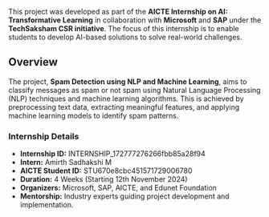 This project was developed as part of the **AICTE Internship on AI: Transformative Learning** in collaboration with **Microsoft** and **SAP** under the **TechSaksham CSR initiative**. The focus of this internship is to enable students to develop AI-based solutions to solve real-world challenges.

## Overview

The project, **Spam Detection using NLP and Machine Learning**, aims to classify messages as spam or not spam using Natural Language Processing (NLP) techniques and machine learning algorithms. This is achieved by preprocessing text data, extracting meaningful features, and applying machine learning models to identify spam patterns.

### Internship Details
- **Internship ID:** INTERNSHIP_172777276266fbb85a28f94
- **Intern:** Amirth Sadhakshi M
- **AICTE Student ID:** STU670e8cbc451571729006780
- **Duration:** 4 Weeks (Starting 12th November 2024)
- **Organizers:** Microsoft, SAP, AICTE, and Edunet Foundation
- **Mentorship:** Industry experts guiding project development and implementation.
